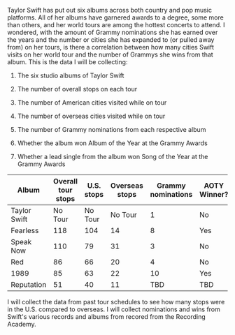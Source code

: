 Taylor Swift has put out six albums across both country and pop music platforms. All of her albums have garnered awards to a degree, some more than others, and her world tours are among the hottest concerts to attend. I wondered, with the amount of Grammy nominations she has earned over the years and the number or cities she has expanded to (or pulled away from) on her tours, is there a correlation between how many cities Swift visits on her world tour and the number of Grammys she wins from that album. This is the data I will be collecting:

1) The six studio albums of Taylor Swift

2) The number of overall stops on each tour 

3) The number of American cities visited while on tour

4) The number of overseas cities visited while on tour

5) The number of Grammy nominations from each respective album

6) Whether the album won Album of the Year at the Grammy Awards

7) Whether a lead single from the album won Song of the Year at the Grammy Awards



Album | Overall tour stops | U.S. stops | Overseas stops| Grammy nominations | AOTY Winner? | SOTY Winner?
---- | ----- | ---- | -------- | ----------- | -------------- | ----------
Taylor Swift|No Tour|No Tour|No Tour|1|No|No
Fearless|118|104|14|8|Yes|Yes
Speak Now|110|79|31|3|No|No
Red|86|66|20|4|No|No
1989|85|63|22|10|Yes|No
Reputation|51|40|11|TBD|TBD|TBD

I will collect the data from past tour schedules to see how many stops were in the U.S. compared to overseas. I will collect nominations and wins from Swift's various records and albums from recored from the Recording Academy.  
